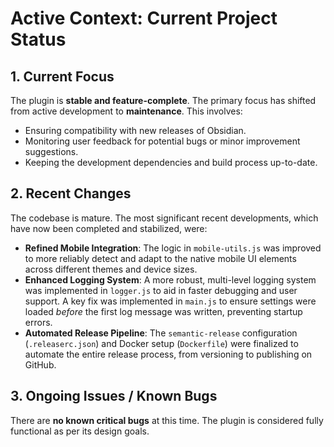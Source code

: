 # Active Context: Current Project Status

## 1. Current Focus

The plugin is **stable and feature-complete**. The primary focus has shifted from active development to **maintenance**. This involves:

* Ensuring compatibility with new releases of Obsidian.
* Monitoring user feedback for potential bugs or minor improvement suggestions.
* Keeping the development dependencies and build process up-to-date.

## 2. Recent Changes

The codebase is mature. The most significant recent developments, which have now been completed and stabilized, were:

* **Refined Mobile Integration**: The logic in `mobile-utils.js` was improved to more reliably detect and adapt to the native mobile UI elements across different themes and device sizes.
* **Enhanced Logging System**: A more robust, multi-level logging system was implemented in `logger.js` to aid in faster debugging and user support. A key fix was implemented in `main.js` to ensure settings were loaded *before* the first log message was written, preventing startup errors.
* **Automated Release Pipeline**: The `semantic-release` configuration (`.releaserc.json`) and Docker setup (`Dockerfile`) were finalized to automate the entire release process, from versioning to publishing on GitHub.

## 3. Ongoing Issues / Known Bugs

There are **no known critical bugs** at this time. The plugin is considered fully functional as per its design goals.
